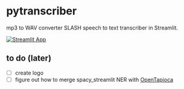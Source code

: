 # pytranscriber
mp3 to WAV converter SLASH speech to text transcriber in Streamlit.

[![Streamlit App](https://static.streamlit.io/badges/streamlit_badge_black_white.svg)](https://share.streamlit.io/aouriri/pytranscriber/main)

## to do (later)
- [ ] create logo
- [ ] figure out how to merge spacy_streamlit NER with [OpenTapioca](https://github.com/UB-Mannheim/spacyopentapioca#vizualization)
